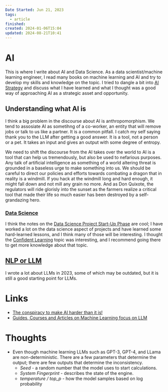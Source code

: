 ```yaml
---
Date Started: Jun 21, 2023
tags:
  - article
finished: 
created: 2024-01-06T15:04
updated: 2024-08-21T10:41
---
```



# AI
This is where I write about AI and Data Science. As a data scientist/machine learning engineer, I read many books on machine learning and AI and try to develop my skills and knowledge on the topic. 
I tried to dangle a bit into [AI Strategy](AI%20Strategy.md) and discuss what I have learned and what I thought was a good way of approaching AI as a strategic asset and opportunity. 

## Understanding what AI is
I think a big problem in the discourse about AI is anthropomorphism. We tend to assosiate AI as sometihng of a co-worker, an entity that will remove jobs or talk to us like a partner. It is a common pitfall. I catch my self saying thank you to the LLM after getting a good answer. It is a tool, not a person or a pet.  It takes an input and gives an output with some degree of entropy. 

We need to shift the discourse from the AI takes over the world to AI is a tool that can help us tremendously, but also be used to nefarious purposes. Any talk of artificial intelligence as something of a world altering threat is grounded in a baseless urge to make something into us. We should be careful to direct our policies and efforts towards combating a dragon that in reality is a windmill. If you hack at the windmill long and hard enough, it might fall down and not mill any grain no more. And as Don Quixote, the regulators will ride glorisly into the sunset as the farmers realize a critical tool that made their life so much easier has been destroyed by a self-grandazing hero. 


### [Data Science](Data%20Science/Data%20Science.md)

I think the notes on the [Data Science Project Start-Up Phase](Data%20Science/Data%20Science%20Project%20Start-Up%20Phase.md) are cool; I have worked a lot on the data science aspect of projects and have learned some hard-learned lessons, and I think many of those will be interesting. 
I thought the [Confident Learning](Data%20Science/Confident%20Learning.md) topic was interesting, and I recommend going there to get more knowledge about that topic. 


## [NLP or LLM](Language/NLP%20or%20LLM.md) 
I wrote a lot about LLMs in 2023, some of which may be outdated, but it is still a good starting point for LLMs. 

# Links

- [The conspiracy to make AI harder than it is!](https://www.youtube.com/watch?v=2eWuYf-aZE4)
- [Guides, Courses and Articles on Machine Learning focus on LLM](https://mlabonne.github.io/blog/)

# Thoughts 
- Even though machine learning LLMs such as GPT-3, GPT-4, and LLama are non-deterministic. There are a few parameters that determine the output; there are few outputs that determine the inconsistency.
	- *Seed* - a random number that the model uses to start calculations.
	- *System Fingerprint* - describes the state of the engine.
	- *temperature / top_p* - how the model samples based on log probability


